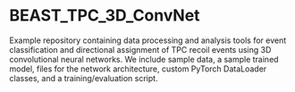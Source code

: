 # BEAST_TPC_3D_ConvNet
Example repository containing data processing and analysis tools for event classification and directional assignment of TPC recoil events using 3D convolutional neural networks. We include sample data, a sample trained model, files for the network architecture, custom PyTorch DataLoader classes, and a training/evaluation script.
